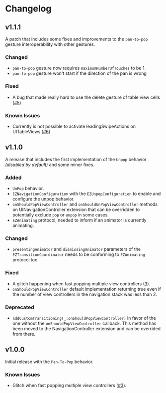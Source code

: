 # Changelog

## v1.1.1
A patch that includes some fixes and improvements to the `pan-to-pop` gesture interoperability with other gestures.

### Changed

- `pan-to-pop` gesture now requires `maximumNumberOfTouches` to be 1.
- `pan-to-pop` gesture won't start if the direction of the pan is wrong

### Fixed

- A bug that made really hard to use the delete gesture of table view cells ([#5](https://github.com/Enricoza/EZCustomNavigation/issues/5)).

### Known Issues

- Currently is not possible to activate leadingSwipeActions on UITableViews ([#6](https://github.com/Enricoza/EZCustomNavigation/issues/6))

## v1.1.0
A release that includes the first implementation of the `Unpop` behavior *(disabled by default)* and some minor fixes.

### Added

- `UnPop` behavior.
- `EZNavigationConfiguration` with the `EZUnpopConfiguration` to enable and configure the unpop behavior.
- `onShouldPopViewController` and `onShouldUnPopViewController` methods on UINavigationController extension that can be overridden to potentially exclude `pop` or `unpop` in some cases.
- `EZAnimating` protocol, needed to inform if an animator is currently animating.

### Changed

- `presentingAnimator` and `dismissingAnimator` parameters of the `EZTransitionCoordinator` needs to be conforming to `EZAnimating` protocol too.


### Fixed

- A glitch happening when fast popping multiple view controllers ([3](https://github.com/Enricoza/EZCustomNavigation/issues/3)).
- `onShouldPopViewController` default implementation returning true even if the number of view controllers in the navigation stack was less than 2.

### Deprecated

- `addCustomTransitioning(_:onShouldPopViewController)` in favor of the one without the `onShouldPopViewController` callback. This method has been moved to the NavigationController extension and can be overrided from there.

## v1.0.0
Initial release with the `Pan-To-Pop` behavior.

### Known Issues

- Glitch when fast popping multiple view controllers ([#3](https://github.com/Enricoza/EZCustomNavigation/issues/3)).